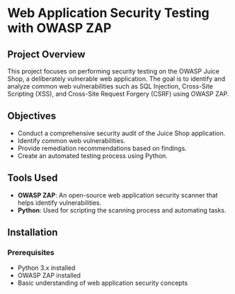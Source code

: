 # Web Application Security Testing with OWASP ZAP

## Project Overview

This project focuses on performing security testing on the OWASP Juice Shop, a deliberately vulnerable web application. The goal is to identify and analyze common web vulnerabilities such as SQL Injection, Cross-Site Scripting (XSS), and Cross-Site Request Forgery (CSRF) using OWASP ZAP.

## Objectives

- Conduct a comprehensive security audit of the Juice Shop application.
- Identify common web vulnerabilities.
- Provide remediation recommendations based on findings.
- Create an automated testing process using Python.

## Tools Used

- **OWASP ZAP**: An open-source web application security scanner that helps identify vulnerabilities.
- **Python**: Used for scripting the scanning process and automating tasks.

## Installation

### Prerequisites

- Python 3.x installed
- OWASP ZAP installed
- Basic understanding of web application security concepts
